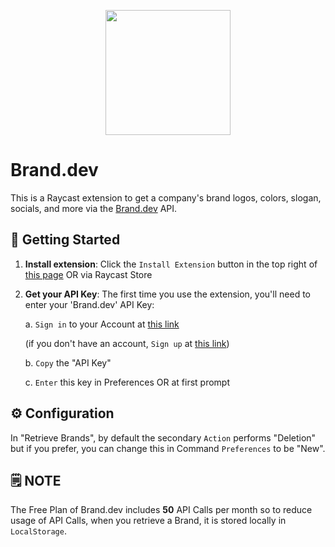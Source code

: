 <p align="center">
    <img src="./assets/brand-dev-purple.png" width="200" height="200" />
</p>

# Brand.dev

This is a Raycast extension to get a company's brand logos, colors, slogan, socials, and more via the [Brand.dev](https://brand.dev/) API.

## 🚀 Getting Started

1. **Install extension**: Click the `Install Extension` button in the top right of [this page](https://www.raycast.com/xmok/brand-dev) OR via Raycast Store

2. **Get your API Key**: The first time you use the extension, you'll need to enter your 'Brand.dev' API Key:

    a. `Sign in` to your Account at [this link](https://developer.brand.dev/login)

    (if you don't have an account, `Sign up` at [this link](https://developer.brand.dev/))

    b. `Copy` the "API Key"
  
    c. `Enter` this key in Preferences OR at first prompt

## ⚙️ Configuration

In "Retrieve Brands", by default the secondary `Action` performs "Deletion" but if you prefer, you can change this in Command `Preferences` to be "New".

## 🗒️ NOTE

The Free Plan of Brand.dev includes **50** API Calls per month so to reduce usage of API Calls, when you retrieve a Brand, it is stored locally in `LocalStorage`.